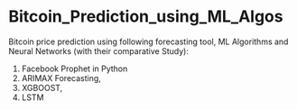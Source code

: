 # Bitcoin_Prediction_using_ML_Algos
Bitcoin price prediction using following forecasting tool, ML Algorithms and Neural Networks (with their comparative Study):
1. Facebook Prophet in Python
2. ARIMAX Forecasting,
3. XGBOOST,
4. LSTM
